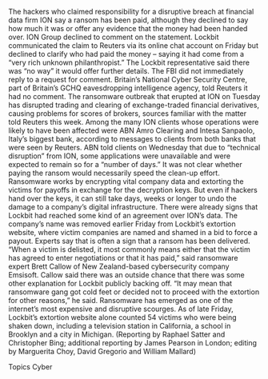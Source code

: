 The hackers who claimed responsibility for a disruptive breach at financial data firm ION say a ransom has been paid, although they declined to say how much it was or offer any evidence that the money had been handed over.
ION Group declined to comment on the statement. Lockbit communicated the claim to Reuters via its online chat account on Friday but declined to clarify who had paid the money – saying it had come from a “very rich unknown philanthropist.”
The Lockbit representative said there was “no way” it would offer further details.
The FBI did not immediately reply to a request for comment. Britain’s National Cyber Security Centre, part of Britain’s GCHQ eavesdropping intelligence agency, told Reuters it had no comment.
The ransomware outbreak that erupted at ION on Tuesday has disrupted trading and clearing of exchange-traded financial derivatives, causing problems for scores of brokers, sources familiar with the matter told Reuters this week.
Among the many ION clients whose operations were likely to have been affected were ABN Amro Clearing and Intesa Sanpaolo, Italy’s biggest bank, according to messages to clients from both banks that were seen by Reuters.
ABN told clients on Wednesday that due to “technical disruption” from ION, some applications were unavailable and were expected to remain so for a “number of days.”
It was not clear whether paying the ransom would necessarily speed the clean-up effort. Ransomware works by encrypting vital company data and extorting the victims for payoffs in exchange for the decryption keys. But even if hackers hand over the keys, it can still take days, weeks or longer to undo the damage to a company’s digital infrastructure.
There were already signs that Lockbit had reached some kind of an agreement over ION’s data. The company’s name was removed earlier Friday from Lockbit’s extortion website, where victim companies are named and shamed in a bid to force a payout. Experts say that is often a sign that a ransom has been delivered.
“When a victim is delisted, it most commonly means either that the victim has agreed to enter negotiations or that it has paid,” said ransomware expert Brett Callow of New Zealand-based cybersecurity company Emsisoft.
Callow said there was an outside chance that there was some other explanation for Lockbit publicly backing off.
“It may mean that ransomware gang got cold feet or decided not to proceed with the extortion for other reasons,” he said.
Ransomware has emerged as one of the internet’s most expensive and disruptive scourges. As of late Friday, Lockbit’s extortion website alone counted 54 victims who were being shaken down, including a television station in California, a school in Brooklyn and a city in Michigan.
(Reporting by Raphael Satter and Christopher Bing; additional reporting by James Pearson in London; editing by Marguerita Choy, David Gregorio and William Mallard)

Topics
Cyber
